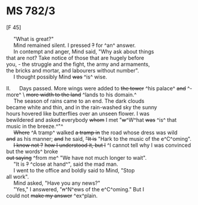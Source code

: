 # MS 782/3

[F 45]

&nbsp;&nbsp;&nbsp;&nbsp;&nbsp;"What is great?" \
&nbsp;&nbsp;&nbsp;&nbsp;&nbsp;Mind remained silent. I pressed ~~?~~ for ^an^ answer. \
&nbsp;&nbsp;&nbsp;&nbsp;&nbsp;In contempt and anger, Mind said, "Why ask about things \
that are not? Take notice of those that are hugely before \
you, - the struggle and the fight, the army and armaments, \
the bricks and mortar, and labourers without number". \
&nbsp;&nbsp;&nbsp;&nbsp;&nbsp;I thought possibly Mind ~~was~~ ^is^ wise.

II. 
&nbsp;&nbsp;&nbsp;&nbsp;&nbsp;Days passed. More wings were added to ~~the tower~~ ^his palace^ ~~and~~ ^- more^ \ 
~~more width to the land~~ ^lands to his domain.^ \
&nbsp;&nbsp;&nbsp;&nbsp;&nbsp;The season of rains came to an end. The dark clouds \
became white and thin, and in the rain-washed sky the sunny \
hours hovered like butterflies over an unseen flower. I was \
bewildered and asked everybody ~~whom~~ I met "~~w~~^W^hat ~~was~~ ^is^ that \
music in the breeze.^"^ \
&nbsp;&nbsp;&nbsp;&nbsp;&nbsp;~~Where~~ ^A tramp^ walked ~~a tramp in~~ the road whose dress was wild \
~~and~~ as his manner; ~~and~~ he said, ~~"It is~~ "Hark to the music of the ~~c~~^C^oming". \
&nbsp;&nbsp;&nbsp;&nbsp;&nbsp;~~I know not ?~~ ~~how I understood it, but I~~ ^I cannot tell why I was convinced but the words^ broke \
~~out saying~~ ^from me^ "We have not much longer to wait". \
&nbsp;&nbsp;&nbsp;&nbsp;&nbsp;"It is ~~?~~ ^close at hand^", said the mad man. \
&nbsp;&nbsp;&nbsp;&nbsp;&nbsp;I went to the office and boldly said to Mind, "Stop \
all work". \
&nbsp;&nbsp;&nbsp;&nbsp;&nbsp;Mind asked, "Have you any news?" \
&nbsp;&nbsp;&nbsp;&nbsp;&nbsp;"Yes," I answered, "~~n~~^N^ews of the ~~c~~^C^oming." But I \
could not ~~make my answer~~ ^ex^plain.

